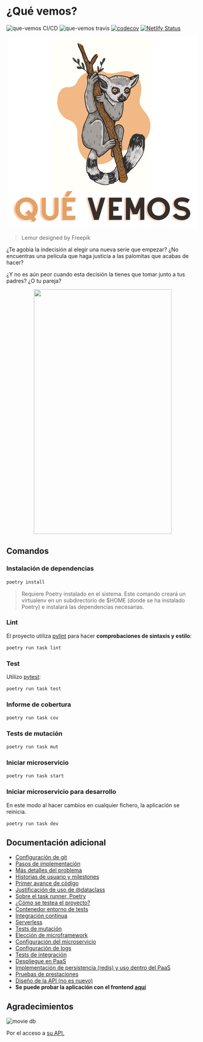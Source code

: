 # ¿Qué vemos?
![que-vemos CI/CD](https://github.com/AlexMenor/que-vemos/workflows/que-vemos%20CI/CD/badge.svg)
![que-vemos travis](https://travis-ci.com/AlexMenor/que-vemos.svg?branch=master)
[![codecov](https://codecov.io/gh/AlexMenor/que-vemos/branch/master/graph/badge.svg?token=DGPWNVEISN)](https://codecov.io/gh/AlexMenor/que-vemos)
[![Netlify Status](https://api.netlify.com/api/v1/badges/9256fdf3-62b9-44c4-8238-cccaa06b7c23/deploy-status)](https://app.netlify.com/sites/amazing-villani-e2d732/deploys)

<p align="center">
  <img width="500" height="500" src="docs/img/logo.png">
</p>

> Lemur designed by Freepik

¿Te agobia la indecisión al elegir una nueva serie que empezar? ¿No encuentras una película que haga justicia a las palomitas que acabas de hacer?

¿Y no es aún peor cuando esta decisión la tienes que tomar junto a tus padres? ¿O tu pareja?

<p align="center">
  <img width="360" height="640" src="docs/img/que-vemos-preview.gif">
</p>

## Comandos

### Instalación de dependencias

```bash
poetry install
```

> Requiere Poetry instalado en el sistema. Este comando creará un virtualenv en un subdirectorio de \$HOME (donde se ha instalado Poetry) e instalará las dependencias necesarias.

### Lint

El proyecto utiliza [pylint](https://www.pylint.org/) para hacer **comprobaciones de sintaxis y estilo**:

```bash
poetry run task lint
```

### Test

Utilizo [pytest](https://docs.pytest.org/en/stable/):

```bash
poetry run task test
```

### Informe de cobertura

```bash
poetry run task cov
```

### Tests de mutación

```bash
poetry run task mut
```

### Iniciar microservicio

```bash
poetry run task start
```

### Iniciar microservicio para desarrollo

En este modo al hacer cambios en cualquier fichero, la aplicación se reinicia.

```bash
poetry run task dev
```

## Documentación adicional

- [Configuración de git](docs/configurando-git.md)
- [Pasos de implementación](docs/pasos.md)
- [Más detalles del problema](docs/problema.md)
- [Historias de usuario y milestones](docs/hu-and-milestones.md)
- [Primer avance de código](app/entities/watchable.py)
- [Justificación de uso de @dataclass](docs/dataclass.md)
- [Sobre el task runner, Poetry](docs/task-runner.md)
- [¿Cómo se testea el proyecto?](docs/tests.md)
- [Contenedor entorno de tests](docs/contenedor-tests.md)
- [Integración continua](docs/integracion-continua.md)
- [Serverless](docs/serverless.md)
- [Tests de mutación](docs/tests-mutacion.md)
- [Elección de microframework](docs/microframework.md)
- [Configuración del microservicio](docs/configuracion.md)
- [Configuración de logs](docs/logs.md)
- [Tests de integración](docs/tests-integracion.md)
- [Despliegue en PaaS](docs/paas.md)
- [Implementación de persistencia (redis) y uso dentro del PaaS](docs/bd.md)
- [Pruebas de prestaciones](docs/prestaciones.md)
- [Diseño de la API (no es nuevo)](docs/diseño-api.md)
- **Se puede probar la aplicación con el frontend [aquí](https://amazing-villani-e2d732.netlify.app/)**


## Agradecimientos

![movie db](https://www.themoviedb.org/assets/2/v4/logos/v2/blue_long_2-9665a76b1ae401a510ec1e0ca40ddcb3b0cfe45f1d51b77a308fea0845885648.svg)

Por el acceso a [su API.](https://www.themoviedb.org/documentation/api)

